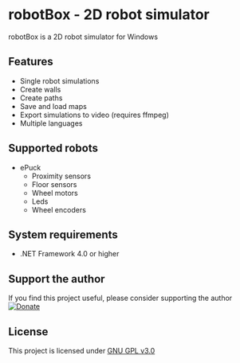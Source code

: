 # robotBox - 2D robot simulator
robotBox is a 2D robot simulator for Windows

## Features

* Single robot simulations
* Create walls
* Create paths
* Save and load maps
* Export simulations to video (requires ffmpeg)
* Multiple languages

## Supported robots

* ePuck
	* Proximity sensors
	* Floor sensors
	* Wheel motors
	* Leds
	* Wheel encoders

## System requirements

* .NET Framework 4.0 or higher

## Support the author
If you find this project useful, please consider supporting the author
[![Donate](https://img.shields.io/badge/Donate-PayPal-green.svg)](https://www.paypal.com/cgi-bin/webscr?cmd=_s-xclick&hosted_button_id=KC2SZAVMF5S3J)

## License

This project is licensed under [GNU GPL v3.0](LICENSE)
